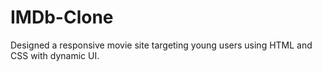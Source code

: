 # IMDb-Clone
Designed a responsive movie site targeting young users using HTML and CSS with dynamic UI.
